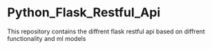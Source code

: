 # Python_Flask_Restful_Api
This repository contains the diffrent flask restful api based on diffrent functionality and ml models
